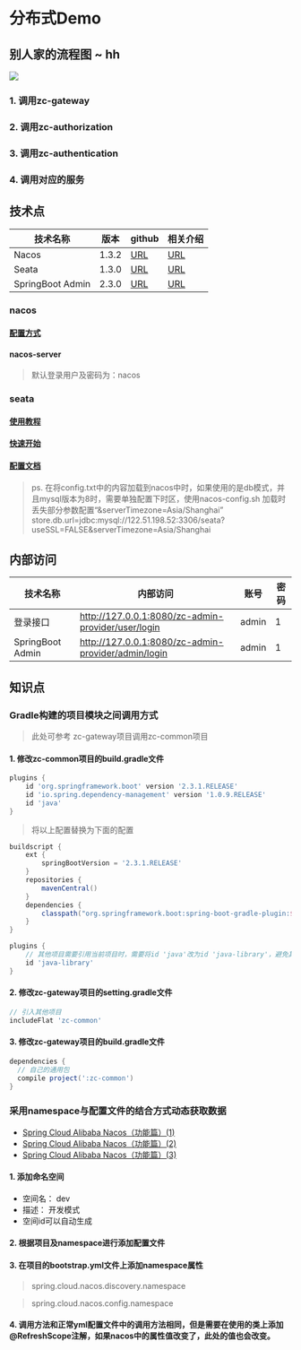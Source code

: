# 分布式Demo

## 别人家的流程图 ~ hh

![](https://github.com/zhoutaoo/SpringCloud/raw/master/docs/auth.png)

### 1. 调用zc-gateway

### 2. 调用zc-authorization

### 3. 调用zc-authentication

### 4. 调用对应的服务

## 技术点

技术名称|版本|github|相关介绍
---|---|---|---
Nacos | 1.3.2 | [URL](https://github.com/alibaba/nacos) | [URL](https://nacos.io/zh-cn/docs/quick-start-spring-cloud.html)
Seata | 1.3.0 | [URL](https://github.com/seata/seata) | [URL](https://seata.io/zh-cn/docs/overview/what-is-seata.html)
SpringBoot Admin | 2.3.0 | [URL](https://github.com/codecentric/spring-boot-admin) | [URL](https://codecentric.github.io/spring-boot-admin/2.3.0/#getting-started)

### nacos

#### [配置方式](https://github.com/alibaba/spring-cloud-alibaba/wiki/Nacos-config)

#### nacos-server

> 默认登录用户及密码为：nacos

### seata

#### [使用教程](https://seata.io/zh-cn/docs/ops/deploy-guide-beginner.html)

#### [快速开始](https://seata.io/zh-cn/docs/user/quickstart.html)

#### [配置文档](https://github.com/seata/seata-samples/tree/master/springcloud-nacos-seata)

> ps. 在将config.txt中的内容加载到nacos中时，如果使用的是db模式，并且mysql版本为8时，需要单独配置下时区，使用nacos-config.sh 加载时 丢失部分参数配置“&serverTimezone=Asia/Shanghai”
> store.db.url=jdbc:mysql://122.51.198.52:3306/seata?useSSL=FALSE&serverTimezone=Asia/Shanghai

## 内部访问

技术名称|内部访问|账号|密码
---|---|---|---
登录接口 | http://127.0.0.1:8080/zc-admin-provider/user/login | admin | 1
SpringBoot Admin | http://127.0.0.1:8080/zc-admin-provider/admin/login | admin | 1

## 知识点

### Gradle构建的项目模块之间调用方式

> 此处可参考 zc-gateway项目调用zc-common项目

#### 1. 修改zc-common项目的build.gradle文件
```gradle
plugins {
    id 'org.springframework.boot' version '2.3.1.RELEASE'
    id 'io.spring.dependency-management' version '1.0.9.RELEASE'
    id 'java'
}
```
> 将以上配置替换为下面的配置
```gradle
buildscript {
    ext {
        springBootVersion = '2.3.1.RELEASE'
    }
    repositories {
        mavenCentral()
    }
    dependencies {
        classpath("org.springframework.boot:spring-boot-gradle-plugin:${springBootVersion}")
    }
}

plugins {
    // 其他项目需要引用当前项目时，需要将id 'java'改为id 'java-library'，避免其他项目调用时报乱码错误。
    id 'java-library'
}
```
#### 2. 修改zc-gateway项目的setting.gradle文件
```gradle
// 引入其他项目
includeFlat 'zc-common'
```
#### 3. 修改zc-gateway项目的build.gradle文件
```gradle
dependencies {
  // 自己的通用包
  compile project(':zc-common')
}
```

### 采用namespace与配置文件的结合方式动态获取数据

- [Spring Cloud Alibaba Nacos（功能篇）(1)](https://zhuanlan.zhihu.com/p/68700978)
- [Spring Cloud Alibaba Nacos（功能篇）(2)](https://zhuanlan.zhihu.com/p/91827339)
- [Spring Cloud Alibaba Nacos（功能篇）(3)](https://zhuanlan.zhihu.com/p/92782024)

#### 1. 添加命名空间

- 空间名： dev
- 描述： 开发模式
- 空间id可以自动生成

#### 2. 根据项目及namespace进行添加配置文件

#### 3. 在项目的bootstrap.yml文件上添加namespace属性

> spring.cloud.nacos.discovery.namespace

> spring.cloud.nacos.config.namespace

#### 4. 调用方法和正常yml配置文件中的调用方法相同，但是需要在使用的类上添加@RefreshScope注解，如果nacos中的属性值改变了，此处的值也会改变。
